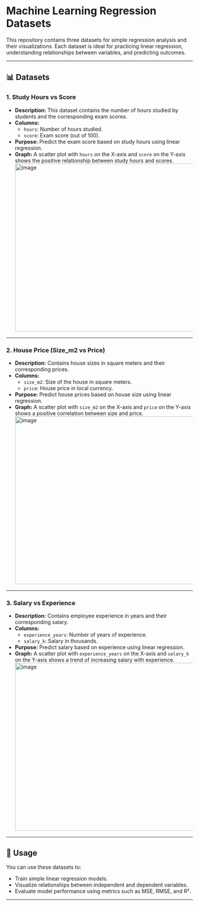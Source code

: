 # Machine Learning Regression Datasets

This repository contains three datasets for simple regression analysis and their visualizations. Each dataset is ideal for practicing linear regression, understanding relationships between variables, and predicting outcomes.

---

## 📊 Datasets

### 1. Study Hours vs Score
- **Description:** This dataset contains the number of hours studied by students and the corresponding exam scores.  
- **Columns:**
  - `hours`: Number of hours studied.
  - `score`: Exam score (out of 100).  
- **Purpose:** Predict the exam score based on study hours using linear regression.  
- **Graph:** A scatter plot with `hours` on the X-axis and `score` on the Y-axis shows the positive relationship between study hours and scores.
  <img width="571" height="453" alt="image" src="https://github.com/user-attachments/assets/81146b6d-61b4-42b4-ac67-44dde392880c" />


---

### 2. House Price (Size_m2 vs Price)
- **Description:** Contains house sizes in square meters and their corresponding prices.  
- **Columns:**
  - `size_m2`: Size of the house in square meters.
  - `price`: House price in local currency.  
- **Purpose:** Predict house prices based on house size using linear regression.  
- **Graph:** A scatter plot with `size_m2` on the X-axis and `price` on the Y-axis shows a positive correlation between size and price.
  <img width="598" height="453" alt="image" src="https://github.com/user-attachments/assets/9b3240bc-e427-48fe-9c77-0b1df2a87883" />


---

### 3. Salary vs Experience
- **Description:** Contains employee experience in years and their corresponding salary.  
- **Columns:**
  - `experience_years`: Number of years of experience.
  - `salary_k`: Salary in thousands.  
- **Purpose:** Predict salary based on experience using linear regression.  
- **Graph:** A scatter plot with `experience_years` on the X-axis and `salary_k` on the Y-axis shows a trend of increasing salary with experience.
  <img width="563" height="453" alt="image" src="https://github.com/user-attachments/assets/b60ecddc-a3ae-4a5b-a042-e1ea48b241c1" />


---

## 🔧 Usage
You can use these datasets to:
- Train simple linear regression models.
- Visualize relationships between independent and dependent variables.
- Evaluate model performance using metrics such as MSE, RMSE, and R².

---

